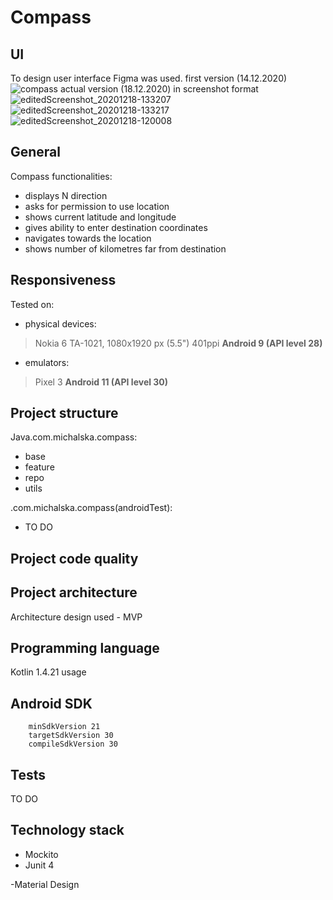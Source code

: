 # Compass

## UI
To design user interface Figma was used.
first version (14.12.2020) 
![compass](https://user-images.githubusercontent.com/48919716/102139353-082dcf80-3e5e-11eb-938b-d518db183afb.png)
actual version (18.12.2020) in screenshot format  
![editedScreenshot_20201218-133207](https://user-images.githubusercontent.com/48919716/102615745-b8d5f080-4136-11eb-88f4-c6795fde3a46.png) ![editedScreenshot_20201218-133217](https://user-images.githubusercontent.com/48919716/102615746-b8d5f080-4136-11eb-8354-c5132b19a3cd.png) ![editedScreenshot_20201218-120008](https://user-images.githubusercontent.com/48919716/102615748-b96e8700-4136-11eb-99a3-ce81f6edb7ac.png)


## General 
Compass functionalities:
- displays N direction
- asks for permission to use location
- shows current latitude and longitude
- gives ability to enter destination coordinates
- navigates towards the location 
- shows number of kilometres far from destination

## Responsiveness
Tested on:

- physical devices:
> Nokia 6 TA-1021, 1080x1920 px (5.5") 401ppi  **Android 9 (API level 28)**

- emulators:
> Pixel 3 **Android 11 (API level 30)**

## Project structure
Java.com.michalska.compass:
- base
- feature
- repo
- utils

.com.michalska.compass(androidTest):
- TO DO

## Project code quality


## Project architecture
Architecture design used - MVP 

## Programming language
Kotlin 1.4.21 usage

## Android SDK 
        minSdkVersion 21
        targetSdkVersion 30
        compileSdkVersion 30


## Tests
TO DO

## Technology stack
- Mockito
- Junit 4

-Material Design
